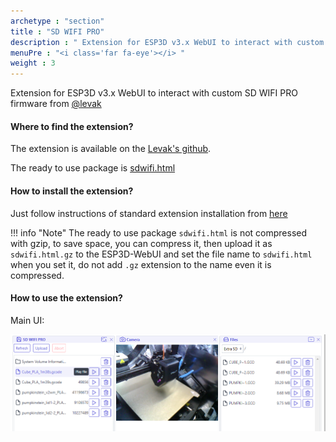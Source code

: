 ```yaml
---
archetype : "section"
title : "SD WIFI PRO"
description : " Extension for ESP3D v3.x WebUI to interact with custom SD WIFI PRO firmware"
menuPre : "<i class='far fa-eye'></i> "
weight : 3
---
```

Extension for ESP3D v3.x WebUI to interact with custom SD WIFI PRO firmware from [@levak](https://github.com/Levak)

#### Where to find the extension?

The extension is available on the [Levak's github](https://github.com/Levak/esp3d-sdwifipro-extension).

The ready to use package is [sdwifi.html](https://raw.githubusercontent.com/Levak/esp3d-sdwifipro-extension/refs/heads/main/sdwifi.html)

#### How to install the extension?

Just follow instructions of standard extension installation from [here](../../../documentation/extensions/#install-an-extension-in-web-ui)

!!! info "Note"
    The ready to use package `sdwifi.html` is not compressed with gzip, to save space, you can compress it, then upload it as `sdwifi.html.gz` to the ESP3D-WebUI and set the file name to `sdwifi.html` when you set it, do not add `.gz` extension to the name even it is compressed.

#### How to use the extension?

Main UI:

![image](screenshot.png?width=400px)

